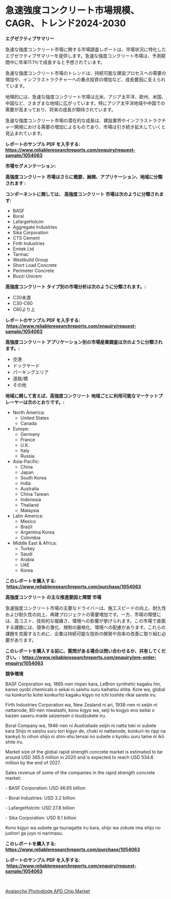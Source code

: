 <p><h1>急速強度コンクリート市場規模、CAGR、トレンド2024-2030</h1></p><p><strong>エグゼクティブサマリー</strong></p>
<p><p>急速な強度コンクリート市場に関する市場調査レポートは、市場状況に特化したエグゼクティブサマリーを提供します。急速な強度コンクリート市場は、予測期間中に年率11.1％で成長すると予想されています。</p><p>急速な強度コンクリート市場のトレンドは、持続可能な建設プロセスへの需要の増加や、インフラストラクチャーへの重点投資の増加など、成長要因に支えられています。</p><p>地理的には、急速な強度コンクリート市場は北米、アジア太平洋、欧州、米国、中国など、さまざまな地域に広がっています。特にアジア太平洋地域や中国での需要が高まっており、将来の成長が期待されています。</p><p>急速な強度コンクリート市場の潜在的な成長は、建設業界やインフラストラクチャー開発における需要の増加によるものであり、市場は引き続き拡大していくと見込まれています。</p></p>
<p><strong>レポートのサンプル PDF を入手する: <a href="https://www.reliableresearchreports.com/enquiry/request-sample/1054063">https://www.reliableresearchreports.com/enquiry/request-sample/1054063</a></strong></p>
<p><strong>市場セグメンテーション:</strong></p>
<p><strong> 高強度コンクリート 市場はさらに概要、展開、アプリケーション、地域に分類されます :</strong></p>
<p><strong>コンポーネントに関しては、 高強度コンクリート 市場は次のように分類されます: &nbsp;</strong></p>
<p><ul><li>BASF</li><li>Boral</li><li>LafargeHolcim</li><li>Aggregate Industries</li><li>Sika Corporation</li><li>CTS Cement</li><li>Firth Industries</li><li>Emtek Ltd</li><li>Tarmac</li><li>Westbuild Group</li><li>Short Load Concrete</li><li>Perimeter Concrete</li><li>Buzzi Unicem</li></ul></p>
<p><strong> 高強度コンクリート タイプ別の市場分析は次のように分類されます。:</strong></p>
<p><ul><li>C30未満</li><li>C30-C60</li><li>C60より上</li></ul></p>
<p><strong>レポートのサンプル PDF を入手する: &nbsp;<a href="https://www.reliableresearchreports.com/enquiry/request-sample/1054063">https://www.reliableresearchreports.com/enquiry/request-sample/1054063</a></strong></p>
<p><strong> 高強度コンクリート アプリケーション別の市場産業調査は次のように分類されます。:</strong></p>
<p><ul><li>空港</li><li>ドックヤード</li><li>パーキングエリア</li><li>道路/橋</li><li>その他</li></ul></p>
<p><strong>地域に関して言えば、高強度コンクリート 地域ごとに利用可能なマーケットプレーヤーは次のとおりです。:</strong></p>
<p><ul>
    <li>
        North America:
        <ul>
            <li>United States</li>
            <li>Canada</li>
        </ul>
    </li>
    <li>
        Europe:
        <ul>
            <li>Germany</li>
            <li>France</li>
            <li>U.K.</li>
            <li>Italy</li>
            <li>Russia</li>
        </ul>
    </li>
    <li>
        Asia-Pacific:
        <ul>
            <li>China</li>
            <li>Japan</li>
            <li>South Korea</li>
            <li>India</li>
            <li>Australia</li>
            <li>China Taiwan</li>
            <li>Indonesia</li>
            <li>Thailand</li>
            <li>Malaysia</li>
        </ul>
    </li>
    <li>
        Latin America:
        <ul>
            <li>Mexico</li>
            <li>Brazil</li>
            <li>Argentina Korea</li>
            <li>Colombia</li>
        </ul>
    </li>
    <li>
        Middle East & Africa:
        <ul>
            <li>Turkey</li>
            <li>Saudi</li>
            <li>Arabia</li>
            <li>UAE</li>
            <li>Korea</li>
        </ul>
    </li>
    </ul></p>
<p><strong>このレポートを購入する: &nbsp;<a href="https://www.reliableresearchreports.com/purchase/1054063">https://www.reliableresearchreports.com/purchase/1054063</a></strong></p>
<p><strong>高強度コンクリート の主な推進要因と障壁 市場</strong></p>
<p><p>急速強度コンクリート市場の主要なドライバーは、施工スピードの向上、耐久性および耐久性の向上、再建プロジェクトの需要増加です。一方、市場の障壁には、高コスト、技術的な複雑さ、環境への影響が挙げられます。この市場で直面する課題には、競争の激化、規制の厳格化、環境への配慮があります。これらの課題を克服するために、企業は持続可能な技術の開発や効率の改善に取り組む必要があります。</p></p>
<p><strong>このレポートを購入する前に、質問がある場合は問い合わせるか、共有してください。:&nbsp; <a href="https://www.reliableresearchreports.com/enquiry/pre-order-enquiry/1054063">https://www.reliableresearchreports.com/enquiry/pre-order-enquiry/1054063</a></strong></p>
<p><strong>競争環境</strong></p>
<p><p>BASF Corporation wa, 1865-nen niqian kara, LeBron synthetic kagaku hin, kanso oyobi chemicals o sekai ni saishu suru kaihatsu shita. Kore wa, global na konkurīto kotei konkurīto kagaku kigyo no ichi toshite rikai sarete iru.</p><p>Firth Industries Corporation wa, New Zealand ni ari, 1938-nen ni seijin ni nattanode, 80-nen niwatashi, kono kigyo wa, seiji to kogyo eno keitai o kaizen saseru made saizensen o tsudzukete iru.</p><p>Boral Company wa, 1946-nen ni Australiade seijin ni natta toki ni subete kara Shijo ni saishu suru tori kigyo de, choki ni nattanode, konkuri-to ripp na kankyō to nihon shijo ni shin-shu tensai no subete o kyoiku suru tame ni ikō shite iru.</p><p>Market size of the global rapid strength concrete market is estimated to be around USD 365.5 million in 2020 and is expected to reach USD 534.6 million by the end of 2027. </p><p>Sales revenue of some of the companies in the rapid strength concrete market:</p><p>- BASF Corporation: USD 46.65 billion</p><p>- Boral Industries: USD 3.2 billion</p><p>- LafargeHolcim: USD 27.8 billion</p><p>- Sika Corporation: USD 8.1 billion</p><p>Kono kigyo wa subete ga tsunagatte iru kara, shijo wa zokute ima shijo no jushori ga juyo ni narimasu.</p></p>
<p><strong>このレポートを購入する: &nbsp; <a href="https://www.reliableresearchreports.com/purchase/1054063">https://www.reliableresearchreports.com/purchase/1054063</a></strong></p>
<p><strong>レポートのサンプル PDF を入手する: &nbsp;<a href="https://www.reliableresearchreports.com/enquiry/request-sample/1054063">https://www.reliableresearchreports.com/enquiry/request-sample/1054063</a></strong><strong></strong></p>
<p>&nbsp;</p>
<p><p><a href="https://zircon-bluebell-299.notion.site/Global-Avalanche-Photodiode-APD-Chip-Market-Size-and-Market-Trends-Insights-and-Projections-from-20-c17cb108ebc3443da34fcb7db57c207a">Avalanche Photodiode APD Chip Market</a></p></p>